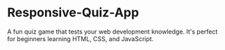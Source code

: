 # Responsive-Quiz-App
A fun quiz game that tests your web development knowledge. It's perfect for beginners learning HTML, CSS, and JavaScript.

